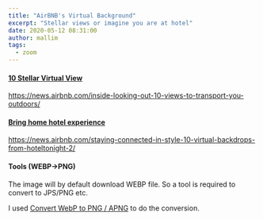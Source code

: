 ```yaml
---
title: "AirBNB's Virtual Background"
excerpt: "Stellar views or imagine you are at hotel"
date: 2020-05-12 08:31:00
author: mallim
tags:
  - zoom
---
```


#### [10 Stellar Virtual View](https://news.airbnb.com/inside-looking-out-10-views-to-transport-you-outdoors/)

https://news.airbnb.com/inside-looking-out-10-views-to-transport-you-outdoors/


#### [Bring home hotel experience](https://news.airbnb.com/staying-connected-in-style-10-virtual-backdrops-from-hoteltonight-2/)

https://news.airbnb.com/staying-connected-in-style-10-virtual-backdrops-from-hoteltonight-2/

#### Tools (WEBP->PNG)

The image will by default download WEBP file. So a tool is required to convert to JPS/PNG etc.

I used [Convert WebP to PNG / APNG](https://ezgif.com/webp-to-png/ezgif-3-a4f372b3b70c.webp) to do the conversion.